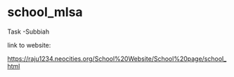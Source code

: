 # school_mlsa
Task -Subbiah

link to website:

https://raju1234.neocities.org/School%20Website/School%20page/school_html
